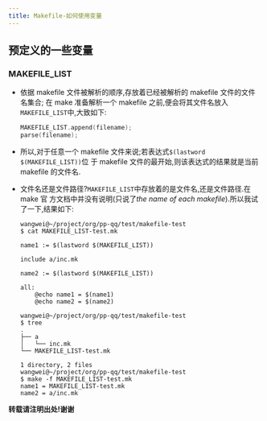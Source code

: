 ```yaml
---
title: Makefile-如何使用变量
---
```


## 预定义的一些变量

### MAKEFILE_LIST

*   依据 makefile 文件被解析的顺序,存放着已经被解析的 makefile 文件的文件名集合;
    在 make 准备解析一个 makefile 之前,便会将其文件名放入`MAKEFILE_LIST`中,大致如下:
    
    ```c++
    MAKEFILE_LIST.append(filename);
    parse(filename);
    ```

*   所以,对于任意一个 makefile 文件来说;若表达式`$(lastword $(MAKEFILE_LIST))`位
    于 makefile 文件的最开始,则该表达式的结果就是当前 makefile 的文件名.
    
*   文件名还是文件路径?`MAKEFILE_LIST`中存放着的是文件名,还是文件路径.在 make 官
    方文档中并没有说明(只说了*the name of each makefile*).所以我试了一下,结果如下:
    
    ```shell
    wangwei@~/project/org/pp-qq/test/makefile-test
    $ cat MAKEFILE_LIST-test.mk 

    name1 := $(lastword $(MAKEFILE_LIST))

    include a/inc.mk

    name2 := $(lastword $(MAKEFILE_LIST))

    all:
        @echo name1 = $(name1)
        @echo name2 = $(name2)

    wangwei@~/project/org/pp-qq/test/makefile-test
    $ tree
    .
    ├── a
    │   └── inc.mk
    └── MAKEFILE_LIST-test.mk

    1 directory, 2 files
    wangwei@~/project/org/pp-qq/test/makefile-test
    $ make -f MAKEFILE_LIST-test.mk 
    name1 = MAKEFILE_LIST-test.mk
    name2 = a/inc.mk 
    ```

    
    



**转载请注明出处!谢谢**
